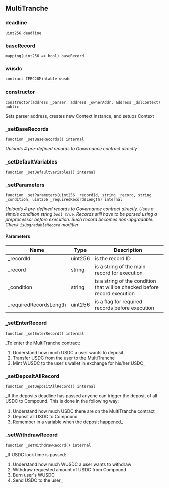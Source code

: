 ## MultiTranche

### deadline

```solidity
uint256 deadline
```

### baseRecord

```solidity
mapping(uint256 => bool) baseRecord
```

### wusdc

```solidity
contract IERC20Mintable wusdc
```

### constructor

```solidity
constructor(address _parser, address _ownerAddr, address _dslContext) public
```

Sets parser address, creates new Context instance, and setups Context

### _setBaseRecords

```solidity
function _setBaseRecords() internal
```

_Uploads 4 pre-defined records to Governance contract directly_

### _setDefaultVariables

```solidity
function _setDefaultVariables() internal
```

### _setParameters

```solidity
function _setParameters(uint256 _recordId, string _record, string _condition, uint256 _requiredRecordsLength) internal
```

_Uploads 4 pre-defined records to Governance contract directly.
Uses a simple condition string `bool true`.
Records still have to be parsed using a preprocessor before execution. Such record becomes
non-upgradable. Check `isUpgradableRecord` modifier_

#### Parameters

| Name | Type | Description |
| ---- | ---- | ----------- |
| _recordId | uint256 | is the record ID |
| _record | string | is a string of the main record for execution |
| _condition | string | is a string of the condition that will be checked before record execution |
| _requiredRecordsLength | uint256 | is a flag for required records before execution |

### _setEnterRecord

```solidity
function _setEnterRecord() internal
```

_To enter the MultiTranche contract:
1. Understand how much USDC a user wants to deposit
2. Transfer USDC from the user to the MultiTranche
3. Mint WUSDC to the user's wallet in exchange for his/her USDC_

### _setDepositAllRecord

```solidity
function _setDepositAllRecord() internal
```

_If the deposits deadline has passed anyone can trigger the deposit of all USDC to
     Compound. This is done in the following way:
1. Understand how much USDC there are on the MultiTranche contract
2. Deposit all USDC to Compound
3. Remember in a variable when the deposit happened_

### _setWithdrawRecord

```solidity
function _setWithdrawRecord() internal
```

_If USDC lock time is passed:
1. Understand how much WUSDC a user wants to withdraw
2. Withdraw requested amount of USDC from Compound
3. Burn user's WUSDC
4. Send USDC to the user_

